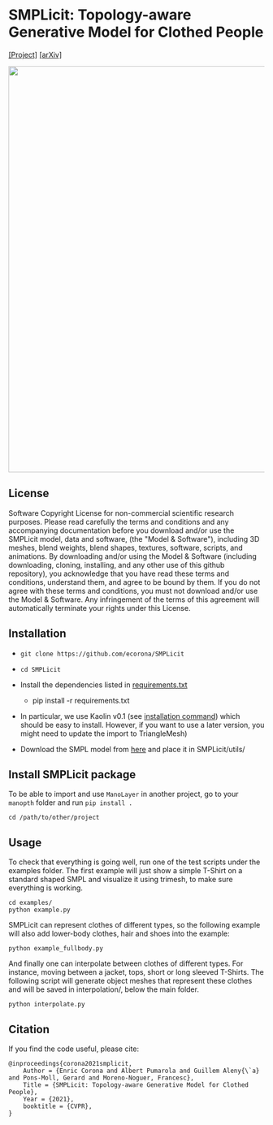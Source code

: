 SMPLicit: Topology-aware Generative Model for Clothed People
=======

[[Project]](http://www.iri.upc.edu/people/ecorona/smplicit/) [[arXiv]](https://arxiv.org/abs/2103.06871)<!-- TODO: Fitting SMPLicit -->

<img src='http://www.iri.upc.edu/people/ecorona/smplicit/teaser.png' width=800>

## License

Software Copyright License for non-commercial scientific research purposes. Please read carefully the terms and conditions and any accompanying documentation before you download and/or use the SMPLicit model, data and software, (the "Model & Software"), including 3D meshes, blend weights, blend shapes, textures, software, scripts, and animations. By downloading and/or using the Model & Software (including downloading, cloning, installing, and any other use of this github repository), you acknowledge that you have read these terms and conditions, understand them, and agree to be bound by them. If you do not agree with these terms and conditions, you must not download and/or use the Model & Software. Any infringement of the terms of this agreement will automatically terminate your rights under this License.

## Installation

- `git clone https://github.com/ecorona/SMPLicit`
- `cd SMPLicit`
- Install the dependencies listed in [requirements.txt](requirements.txt)
  - pip install -r requirements.txt
- In particular, we use Kaolin v0.1 (see [installation command](https://kaolin.readthedocs.io/en/v0.1/notes/installation.html)) which should be easy to install. However, if you want to use a later version, you might need to update the import to TriangleMesh)

- Download the SMPL model from [here](https://drive.google.com/file/d/19plO4du6uXv8beTtEo0K3iYIyHu1YRHu/view?usp=sharing) and place it in SMPLicit/utils/

## Install SMPLicit package

To be able to import and use `ManoLayer` in another project, go to your `manopth` folder and run `pip install .`


`cd /path/to/other/project`

## Usage 

To check that everything is going well, run one of the test scripts under the examples folder. The first example will just show a simple T-Shirt on a standard shaped SMPL and visualize it using trimesh, to make sure everything is working.

```
cd examples/
python example.py
```

SMPLicit can represent clothes of different types, so the following example will also add lower-body clothes, hair and shoes into the example:

```
python example_fullbody.py
```

And finally one can interpolate between clothes of different types. For instance, moving between a jacket, tops, short or long sleeved T-Shirts. The following script will generate object meshes that represent these clothes and will be saved in interpolation/, below the main folder.

```
python interpolate.py
```

## Citation

If you find the code useful, please cite: 

```
@inproceedings{corona2021smplicit,
    Author = {Enric Corona and Albert Pumarola and Guillem Aleny{\`a} and Pons-Moll, Gerard and Moreno-Noguer, Francesc},
    Title = {SMPLicit: Topology-aware Generative Model for Clothed People},
    Year = {2021},
    booktitle = {CVPR},
}
```
